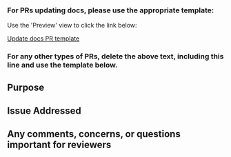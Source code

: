 ### For PRs updating docs, please use the appropriate template:

Use the 'Preview' view to click the link below:

<a href="?expand=1&template=docs-update-pr.md"> Update docs PR template </a>

### For any other types of PRs, delete the above text, including this line and use the template below.

## Purpose

## Issue Addressed

## Any comments, concerns, or questions important for reviewers
